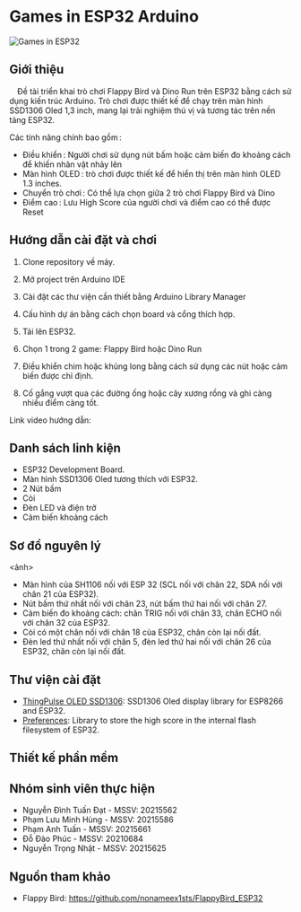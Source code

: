 # Games in ESP32 Arduino

![Games in ESP32](https://github.com/HungHyperX/GamesInESP32-BTLNhung/assets/131465286/536e97e5-35ec-43c5-ac53-97970961aac3)


## Giới thiệu
&emsp;Đề tài triển khai trò chơi Flappy Bird và Dino Run trên ESP32 bằng cách sử dụng kiến trúc Arduino. Trò chơi được thiết kế để chạy trên màn hình SSD1306 Oled 1,3 inch, mang lại trải nghiệm thú vị và tương tác trên nền tảng ESP32.

Các tính năng chính bao gồm : 
- Điều khiển : Người chơi sử dụng nút bấm hoặc cảm biến đo khoảng cách để khiến nhân vật nhảy lên 
- Màn hình OLED : trò chơi được thiết kế để hiển thị trên màn hình OLED 1.3 inches. 
- Chuyển trò chơi : Có thể lựa chọn giữa 2 trò chơi Flappy Bird và Dino 
- Điểm cao : Lưu High Score của người chơi và điểm cao có thể được Reset

## Hướng dẫn cài đặt và chơi

1. Clone repository về máy.

2. Mở project trên Arduino IDE

3. Cài đặt các thư viện cần thiết bằng Arduino Library Manager

4. Cấu hình dự án bằng cách chọn board và cổng thích hợp.

5. Tải lên ESP32.

6. Chọn 1 trong 2 game: Flappy Bird hoặc Dino Run

7. Điều khiển chim  hoặc khủng long bằng cách sử dụng các nút hoặc cảm biến được chỉ định.

8. Cố gắng vượt qua các đường ống hoặc cây xương rồng và ghi càng nhiều điểm càng tốt.

Link video hướng dẫn: <Link>

## Danh sách linh kiện

- ESP32 Development Board.
- Màn hình SSD1306 Oled tương thích với ESP32.
- 2 Nút bấm
- Còi
- Đèn LED và điện trở
- Cảm biến khoảng cách

## Sơ đồ nguyên lý

<ảnh>

- Màn hình của SH1106 nối với ESP 32 (SCL nối với chân 22, SDA nối với chân 21 của ESP32).
- Nút bấm thứ nhất nối với chân 23, nút bấm thứ hai nối với chân 27.
- Cảm biến đo khoảng cách: chân TRIG nối với chân 33, chân ECHO nối với chân 32 của ESP32.
- Còi có một chân nối với chân 18 của ESP32, chân còn lại nối đất.
- Đèn led thứ nhất nối với chân 5, đèn led thứ hai nối với chân 26 của ESP32, chân còn lại nối đất.

## Thư viện cài đặt
- [ThingPulse OLED SSD1306](https://github.com/ThingPulse/esp8266-oled-ssd1306.git): SSD1306 Oled display library for ESP8266 and ESP32.
- [Preferences](https://github.com/vshymanskyy/Preferences): Library to store the high score in the internal flash filesystem of ESP32.

## Thiết kế phần mềm



## Nhóm sinh viên thực hiện
- Nguyễn Đình Tuấn Đạt - MSSV: 20215562
- Phạm Lưu Minh Hùng - MSSV: 20215586
- Phạm Anh Tuấn - MSSV: 20215661
- Đỗ Đào Phúc - MSSV: 20210684
- Nguyễn Trọng Nhật - MSSV: 20215625

## Nguồn tham khảo

- Flappy Bird: https://github.com/nonameex1sts/FlappyBird_ESP32
